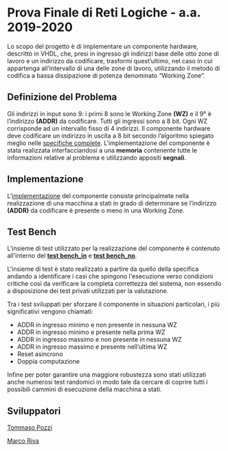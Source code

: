 # Prova Finale di Reti Logiche - a.a. 2019-2020
Lo scopo del progetto è di implementare un componente hardware, descritto in VHDL, che, presi in ingresso gli indirizzi base delle otto zone di lavoro e un indirizzo da codificare, trasformi quest’ultimo, nel caso in cui appartenga all’intervallo di una delle zone di lavoro, utilizzando il metodo di codifica a bassa dissipazione di potenza denominato “Working Zone”.

## Definizione del Problema
Gli indirizzi in input sono 9: i primi 8 sono le Working Zone __(WZ)__ e il 9° è l’indirizzo __(ADDR)__ da codificare. Tutti gli ingressi sono a 8 bit. Ogni WZ corrisponde ad un intervallo fisso di 4 indirizzi. Il componente hardware deve codificare un indirizzo in uscita a 8 bit secondo l’algoritmo spiegato meglio nelle [specifiche complete](https://github.com/ToMmAzO/Progetto_RetiLogiche_2020/blob/main/Specifications/PFRL_Specifica_1920.pdf). L'implementazione del componente è stata realizzata interfacciandosi a una __memoria__ contenente tutte le informazioni relative al problema e utilizzando appositi __segnali__.

## Implementazione
L'[implementazione](https://github.com/ToMmAzO/Progetto_RetiLogiche_2020/blob/main/Project_Pozzi_Riva.vhd) del componente consiste principalmete nella realizzazione di una macchina a stati in grado di determinare se l’indirizzo __(ADDR)__ da codificare è presente o meno in una Working Zone.

## Test Bench
L'insieme di test utilizzato per la realizzazione del componente è contenuto all'interno del __[test bench_in](https://github.com/ToMmAzO/Progetto_RetiLogiche_2020/blob/main/tb_pfrl_2020_in_wz.vhd)__ e __[test bench_no](https://github.com/ToMmAzO/Progetto_RetiLogiche_2020/blob/main/tb_pfrl_2020_no_wz.vhd)__. 

L'insieme di test è stato realizzato a partire da quello della specifica andando a identificare i casi che spingono l'esecuzione verso condizioni critiche così da verificare la completa correttezza del sistema, non essendo a disposizione dei test privati utilizzati per la valutazione.

Tra i test sviluppati per sforzare il componente in situazioni particolari, i più significativi vengono chiamati:
  * ADDR in ingresso minimo e non presente in nessuna WZ
  * ADDR in ingresso minimo e presente nella prima WZ
  * ADDR in ingresso massimo e non presente in nessuna WZ
  * ADDR in ingresso massimo e presente nell’ultima WZ
  * Reset asincrono
  * Doppia computazione
  
Infine per poter garantire una maggiore robustezza sono stati utilizzati anche numerosi test randomici in modo tale da cercare di coprire tutti i possibili cammini di esecuzione della macchina a stati.  

## Sviluppatori
[Tommaso Pozzi](https://github.com/ToMmAzO)

[Marco Riva](https://github.com/marcoriva)
